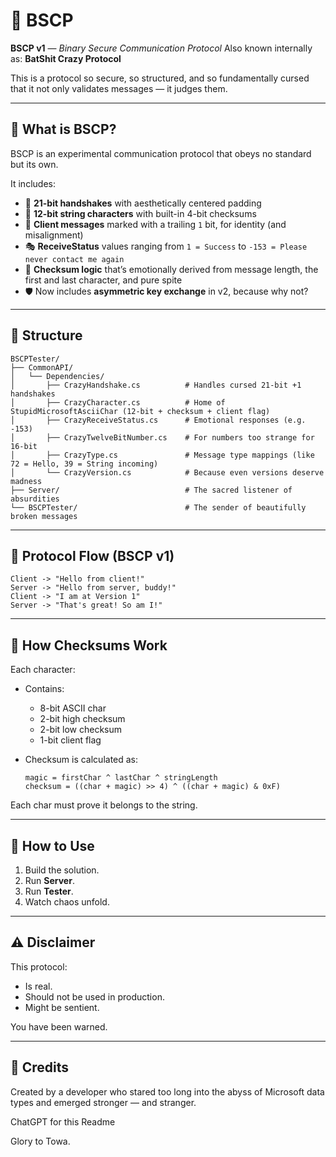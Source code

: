 ﻿# 🦇 BSCP

**BSCP v1** — *Binary Secure Communication Protocol* &#x20;
Also known internally as: **BatShit Crazy Protocol**

This is a protocol so secure, so structured, and so fundamentally cursed that it not only validates messages — it judges them.

---

## 🧠 What is BSCP?

BSCP is an experimental communication protocol that obeys no standard but its own.

It includes:

* 🧩 **21-bit handshakes** with aesthetically centered padding
* 🧵 **12-bit string characters** with built-in 4-bit checksums
* 💌 **Client messages** marked with a trailing `1` bit, for identity (and misalignment)
* 🎭 **ReceiveStatus** values ranging from `1 = Success` to `-153 = Please never contact me again`
* 🧮 **Checksum logic** that’s emotionally derived from message length, the first and last character, and pure spite
* 🛡️ Now includes **asymmetric key exchange** in v2, because why not?

---

## 📁 Structure

```text
BSCPTester/
├── CommonAPI/
│   └── Dependencies/
│       ├── CrazyHandshake.cs          # Handles cursed 21-bit +1 handshakes
│       ├── CrazyCharacter.cs          # Home of StupidMicrosoftAsciiChar (12-bit + checksum + client flag)
│       ├── CrazyReceiveStatus.cs      # Emotional responses (e.g. -153)
│       ├── CrazyTwelveBitNumber.cs    # For numbers too strange for 16-bit
│       ├── CrazyType.cs               # Message type mappings (like 72 = Hello, 39 = String incoming)
│       └── CrazyVersion.cs            # Because even versions deserve madness
├── Server/                            # The sacred listener of absurdities
└── BSCPTester/                        # The sender of beautifully broken messages
```

---

## 📡 Protocol Flow (BSCP v1)

```text
Client -> "Hello from client!"
Server -> "Hello from server, buddy!"
Client -> "I am at Version 1"
Server -> "That's great! So am I!"
```

---

## 🧪 How Checksums Work

Each character:

* Contains:

  * 8-bit ASCII char
  * 2-bit high checksum
  * 2-bit low checksum
  * 1-bit client flag
* Checksum is calculated as:

  ```text
  magic = firstChar ^ lastChar ^ stringLength
  checksum = ((char + magic) >> 4) ^ ((char + magic) & 0xF)
  ```

Each char must prove it belongs to the string.

---

## 🧙 How to Use

1. Build the solution.
2. Run **Server**.
3. Run **Tester**.
4. Watch chaos unfold.

---

## ⚠️ Disclaimer

This protocol:

* Is real.
* Should not be used in production.
* Might be sentient.

You have been warned.

---

## 🩷 Credits

Created by a developer who stared too long into the abyss of Microsoft data types and emerged stronger — and stranger.

ChatGPT for this Readme

Glory to Towa.
